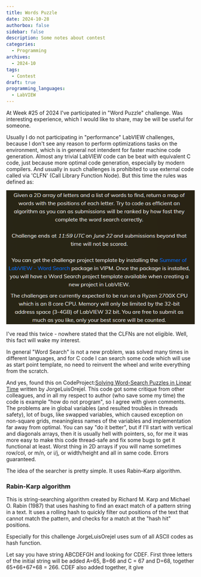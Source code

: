 ```yaml
---
title: Words Puzzle
date: 2024-10-28
authorbox: false
sidebar: false
description: Some notes about contest
categories:
  - Programming
archives:
  - 2024-10
tags:
  - Contest
draft: true
programming_languages:
  - LabVIEW
---
```

At Week #25 of 2024 I've participated in "Word Puzzle" challenge. Was interesting experience, which I would like to share, may be will be useful for someone.
<!--more-->
Usually I do not participating in "performance" LabVIEW challenges, because I don't see any reason to perform optimizations tasks on the environment, which is in general not intendent for faster machine code generation. Almost any trivial LabVIEW code can be beat with equivalent C code, just because more optimal code generation, especially by modern compilers. And usually in such challenges is prohibited to use external code called via 'CLFN' (Call Library Function Node). But this time the rules was defined as:

![image-20240623162732140](assets/image-20240623162732140.png)

I've read this twice - nowhere stated that the CLFNs are not eligible. Well, this fact will wake my interest.

In general "Word Search" is not a new problem, was solved many times in different languages, and for C code I can search some code which will use as start point template, no need to reinvent the wheel and write everything from the scratch.

And yes, found this on CodeProject:[Solving Word-Search Puzzles in Linear Time](https://www.codeproject.com/Articles/861524/Solving-Word-Search-Puzzles-in-Linear-Time) written by JorgeLuisOrejel. This code got some critique from other colleagues, and in all my respect to author (who save some my time) the code is example "how do not program", so I agree with given comments. The problems are in global variables (and resulted troubles in threads safety), lot of bugs, like swapped variables, which caused exception on non-square grids, meaningless names of the variables and implementation far away from optimal. You can say "do it better", but if I'll start with vertical and diagonals arrays, then it is usually hell with pointers, so, for me it was more easy to make this code thread-safe and fix some bugs to get it functional at least. Worst thing in 2D arrays if you will name sometimes row/col, or m/n, or i/j, or width/height and all in same code. Errors guaranteed.

The idea of the searcher is pretty simple. It uses Rabin–Karp algorithm.

### Rabin-Karp algorithm

This is string-searching algorithm created by Richard M. Karp and Michael O. Rabin (1987) that uses hashing to find an exact match of a pattern string in a text. It uses a rolling hash to quickly filter out positions of the text that cannot match the pattern, and checks for a match at the "hash hit" positions.

Especially for this challenge JorgeLuisOrejel uses sum of all ASCII codes as hash function.

Let say you have string ABCDEFGH and looking for CDEF. First three letters of the initial string will be added A=65, B=66 and C = 67 and D=68, together 65+66+67+68 = 266. CDEF also added together, it give 